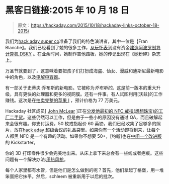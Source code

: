 # 黑客日链接:2015 年 10 月 18 日

> 原文：<https://hackaday.com/2015/10/18/hackaday-links-october-18-2015/>

我们为[hack aday super co](https://hackaday.io/event/7777-hackaday-superconference)准备了我们的特色演讲者，其中一位是【Fran Blanche】。我们已经看到了她的很多工作，[从玩怀表](http://hackaday.com/2014/08/15/retro-time-tech-fran-and-pocket-watches/)到没有资金[建造阿波罗制导计算机 DSKY](http://hackaday.com/2014/11/28/frans-new-project-the-dsky/) 。在业余时间，她制作吉他踏板，她的传记出现在《她粉碎》杂志上。

万圣节就要到了，这意味着要把孩子们打扮成海盗、仙女、漫威和迪斯尼最新电影中的角色，以及[电解电容器](http://imgur.com/gallery/VA2a0aK)。

有一部关于史蒂夫·乔布斯的新电影。它被称为*乔布斯的*。这是前一版本的重大升级，具有更快的处理器和更多的视网膜。还有一件事。有人试图利用[沃兹]的工作赚钱。这次是在[拍卖完整的苹果 I](https://onlineonly.christies.com/s/seven-centuries-of-science/an-apple-1-personal-computer-apple-inc-18/20976) ，预计价格为 77 万美元。

Hackaday 社区成员[ [John McLear](https://hackaday.io/johnmclear) ]正在[分发他最初的 NFC 戒指(想想珠宝)的工厂二手货](http://blog.nfcring.com/news/free-nfc-rings-for-creatives/)。这些仍然可以工作，但是由于一些小的原因没有通过 QA，而且破解起来会很有趣。你支付运费，50 枚戒指起价 60 英镑。我们已经收集了足够多的照片，放在[hack aday 超级会议](https://hackaday.io/superconference/)的礼品袋里。如果你有一个活动即将到来，让每个人都黑 NFC 是一个有趣的活动。如果你不想要 50+，[约翰]也在[中间一个改进版](https://www.kickstarter.com/projects/mclear/nfc-ring-2016-range-one-smart-ring-unlimited-possi)的 Kickstarter。

你的 3D 打印零件很少会完美地出来。从床上拿下来总会有一些线或者疤痕。这些问题有一个解决办法:[用热风枪](http://thegizmodojo.com/2015/10/cleaning-up-3d-prints/)。

每个人家里都有水管，但是他们是怎么做到的呢？首先，他们拿起丁格堡，用一堆笨蛋把它抹平。然后，schleem 被重新用于以后的批次。